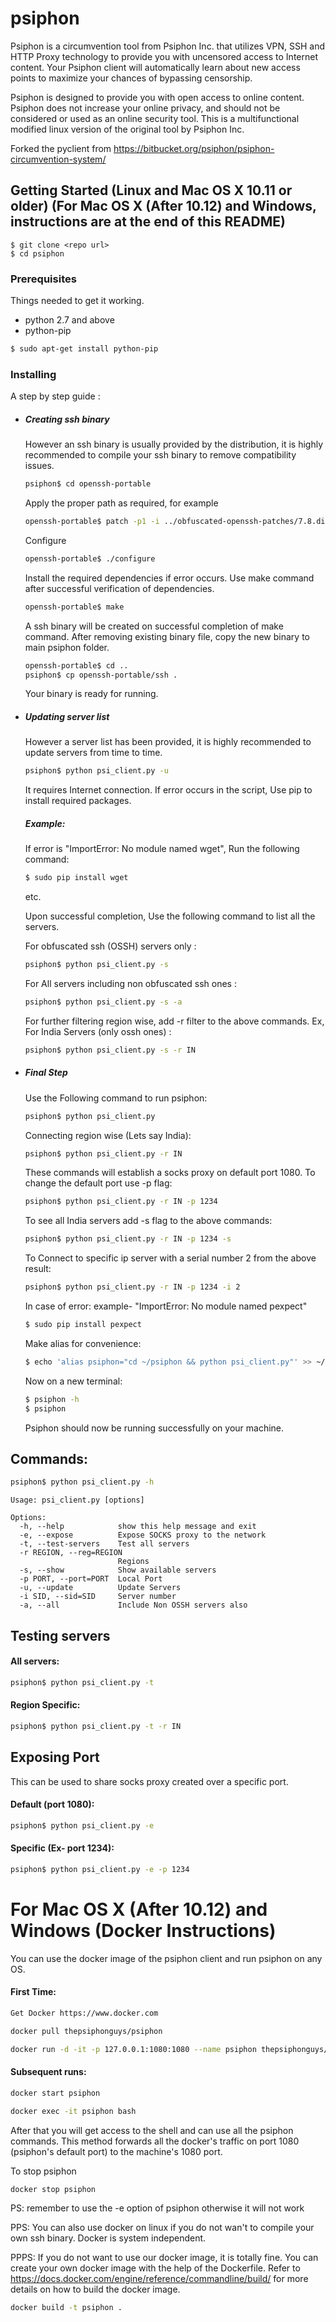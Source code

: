 # psiphon

Psiphon is a circumvention tool from Psiphon Inc. that utilizes VPN, SSH and HTTP Proxy technology to provide you with uncensored access to Internet content. Your Psiphon client will automatically learn about new access points to maximize your chances of bypassing censorship.

Psiphon is designed to provide you with open access to online content. Psiphon does not increase your online privacy, and should not be considered or used as an online security tool. This is a multifunctional modified linux version of the original tool by Psiphon Inc.

Forked the pyclient from https://bitbucket.org/psiphon/psiphon-circumvention-system/

## Getting Started (Linux and Mac OS X 10.11 or older) (For Mac OS X (After 10.12) and Windows, instructions are at the end of this README)

```
$ git clone <repo url>
$ cd psiphon
```

### Prerequisites

Things needed to get it working.
- python 2.7 and above
- python-pip

```sh
$ sudo apt-get install python-pip
```

### Installing

A step by step guide :

- ##### Creating ssh binary

    However an ssh binary is usually provided by the distribution, it is highly recommended to compile your ssh binary to remove compatibility issues. 
    
    ```sh
    psiphon$ cd openssh-portable
    ```
    Apply the proper path as required, for example
    
    ```sh
    openssh-portable$ patch -p1 -i ../obfuscated-openssh-patches/7.8.diff
    ```
    
    Configure
    ```sh
    openssh-portable$ ./configure
    ```
    
    Install the required dependencies if error occurs.
    Use make command after successful verification of dependencies.
    ```sh
    openssh-portable$ make
    ```
    A ssh binary will be created on successful completion of make command.
    After removing existing binary file, copy the new binary to main psiphon folder.
    ```sh
    openssh-portable$ cd ..
    psiphon$ cp openssh-portable/ssh .
    ```
    Your binary is ready for running.
    
- ##### Updating server list
    However a server list has been provided, it is highly recommended to update servers from time to time.
    
    ```sh
    psiphon$ python psi_client.py -u
    ```
    It requires Internet connection. If error occurs in the script, Use pip to install required packages.
    ##### Example:
    If error is "ImportError: No module named wget",
    Run the following command:
    ```sh
    $ sudo pip install wget
    ```
    etc.
    
    Upon successful completion, Use the following command to list all the servers.
    
    For obfuscated ssh (OSSH) servers only :
    ```sh
    psiphon$ python psi_client.py -s 
    ```
    For All servers including non obfuscated ssh ones :
    ```sh
    psiphon$ python psi_client.py -s -a 
    ```
    For further filtering region wise, add -r filter to the above commands.
    Ex, For India Servers (only ossh ones) :
    ```sh
    psiphon$ python psi_client.py -s -r IN
    ```
- ##### Final Step
    Use the Following command to run psiphon:
    ```sh
    psiphon$ python psi_client.py
    ```
    Connecting region wise (Lets say India):
    ```sh
    psiphon$ python psi_client.py -r IN
    ```
    These commands will establish a socks proxy on default port 1080.
    To change the default port use -p flag:
    ```sh
    psiphon$ python psi_client.py -r IN -p 1234
    ```
    To see all India servers add -s flag to the above commands:
    ```sh
    psiphon$ python psi_client.py -r IN -p 1234 -s
    ```
    
    To Connect to specific ip server with a serial number 2 from the above result:
    ```sh
    psiphon$ python psi_client.py -r IN -p 1234 -i 2
    ```
    
    In case of error:
    example- 
    "ImportError: No module named pexpect"
    ```sh
    $ sudo pip install pexpect
    ```
    Make alias for convenience:
    ```sh
    $ echo 'alias psiphon="cd ~/psiphon && python psi_client.py"' >> ~/.bashrc
    ```
    Now on a new terminal:
    ```sh
    $ psiphon -h
    $ psiphon
    ```
    Psiphon should now be running successfully on your machine.

## Commands:
```sh
psiphon$ python psi_client.py -h
```

```
Usage: psi_client.py [options]

Options:
  -h, --help            show this help message and exit
  -e, --expose          Expose SOCKS proxy to the network
  -t, --test-servers    Test all servers
  -r REGION, --reg=REGION
                        Regions
  -s, --show            Show available servers
  -p PORT, --port=PORT  Local Port
  -u, --update          Update Servers
  -i SID, --sid=SID     Server number
  -a, --all             Include Non OSSH servers also
```

## Testing servers
#### All servers:

```sh
psiphon$ python psi_client.py -t
```
#### Region Specific:
```sh
psiphon$ python psi_client.py -t -r IN
```

## Exposing Port
This can be used to share socks proxy created over a specific port.
#### Default (port 1080):
```sh
psiphon$ python psi_client.py -e
```
#### Specific (Ex- port 1234):
```sh
psiphon$ python psi_client.py -e -p 1234
```
# For Mac OS X (After 10.12) and Windows (Docker Instructions)

You can use the docker image of the psiphon client and run psiphon on any OS.

#### First Time:

```sh
Get Docker https://www.docker.com
```
```sh
docker pull thepsiphonguys/psiphon

docker run -d -it -p 127.0.0.1:1080:1080 --name psiphon thepsiphonguys/psiphon
```

#### Subsequent runs:

```sh
docker start psiphon

docker exec -it psiphon bash
```

After that you will get access to the shell and can use all the psiphon commands. This method forwards all the docker's traffic on port 1080 (psiphon's default port) to the machine's 1080 port.

To stop psiphon
```sh
docker stop psiphon
```

PS: remember to use the -e option of psiphon otherwise it will not work

PPS: You can also use docker on linux if you do not wan't to compile your own ssh binary. Docker is system independent.

PPPS: If you do not want to use our docker image, it is totally fine. You can create your own docker image with the help of the Dockerfile.
Refer to https://docs.docker.com/engine/reference/commandline/build/ for more details on how to build the docker image.
```sh
docker build -t psiphon .
```
